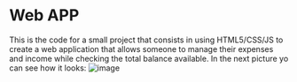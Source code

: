# Web APP
This is the code for a small project that consists in using HTML5/CSS/JS to create a web application that allows someone to manage their expenses and income while checking the total balance available.
In the next picture yo can see how it looks:
![image](https://github.com/sermoragon/AccountingWebApp/assets/23384667/8f8bc008-a48b-4003-9ece-5dafc60805b1)
